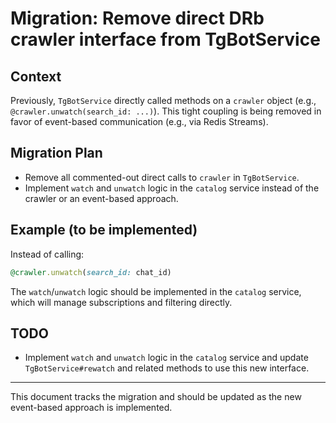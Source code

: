 # Migration: Remove direct DRb crawler interface from TgBotService

## Context
Previously, `TgBotService` directly called methods on a `crawler` object (e.g., `@crawler.unwatch(search_id: ...)`). This tight coupling is being removed in favor of event-based communication (e.g., via Redis Streams).

## Migration Plan
- Remove all commented-out direct calls to `crawler` in `TgBotService`.
- Implement `watch` and `unwatch` logic in the `catalog` service instead of the crawler or an event-based approach.

## Example (to be implemented)
Instead of calling:
```ruby
@crawler.unwatch(search_id: chat_id)
```
The `watch`/`unwatch` logic should be implemented in the `catalog` service, which will manage subscriptions and filtering directly.

## TODO
- Implement `watch` and `unwatch` logic in the `catalog` service and update `TgBotService#rewatch` and related methods to use this new interface.

---
This document tracks the migration and should be updated as the new event-based approach is implemented.
